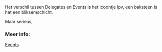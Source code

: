 Het verschil tussen Delegates en Events is het icoontje
Ipv, een baksteen is het een bliksemschicht. 

Maar serieus, 



### Meer info:
[Events](https://learn.microsoft.com/en-us/dotnet/standard/events/#events)